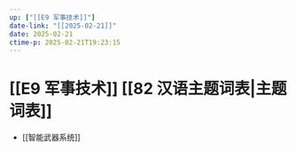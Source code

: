 ```yaml
---
up: ["[[E9 军事技术]]"]
date-link: "[[2025-02-21]]"
date: 2025-02-21
ctime-p: 2025-02-21T19:23:15
---
```


# [[E9 军事技术]] [[82 汉语主题词表|主题词表]]

- [[智能武器系统]]
